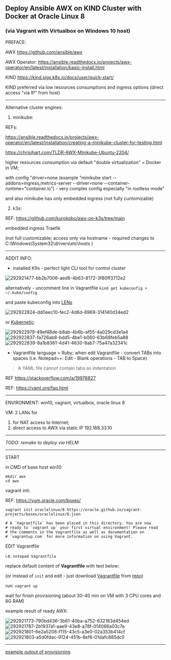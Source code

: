 ## Deploy Ansible AWX on KIND Cluster with Docker at Oracle Linux 8
### (via Vagrant with Virtualbox on Windows 10 host)

PREFACE:

AWX https://github.com/ansible/awx 

AWX Operator: https://ansible.readthedocs.io/projects/awx-operator/en/latest/installation/basic-install.html

KIND https://kind.sigs.k8s.io/docs/user/quick-start/ 

KIND preferred via low resources consumptions and ingress options (direct access "via IP" from host)

- - -
Alternative cluster engines:

1) minikube:

REFs:

https://ansible.readthedocs.io/projects/awx-operator/en/latest/installation/creating-a-minikube-cluster-for-testing.html

https://chrisjhart.com/TLDR-AWX-Minikube-Ubuntu-2204/ 

higher resources consumption via default "double virtualization" = Docker in VM;

with config "driver=none (example "minikube start --addons=ingress,metrics-server --driver=none  --container-runtime="container.io") - very complex config especially "in rootless mode"

and also minikube has only embedded ingress (not fully cuntomizable)


2) k3s:

REF: https://github.com/kurokobo/awx-on-k3s/tree/main 

embedded ingress Traefik

(not full customizable; access only via hostname - required changes to C:\Windows\System32\drivers\etc\hosts )

- - -
ADDIT INFO:

* installed K9s - perfect light CLI tool for control cluster

![292921477-bb2b7006-aed6-4b63-8172-3f80ff3712e2](https://github.com/v-mazur-intra/ansilbe_awx_on_vm_vagrant_file_win10/assets/154795149/e076729a-f5ca-4b6a-b90c-9e044b8298f7)


alternatively - uncomment line in Vagrantfile `kind get kubeconfig > ~/.kube/config`

and paste kubeconfig into [LENs](https://k8slens.dev/) 

![292922824-dd0eec10-fec2-4d6d-8969-314140d34ed2](https://github.com/v-mazur-intra/ansilbe_awx_on_vm_vagrant_file_win10/assets/154795149/18a17a96-03c3-442d-b6b1-6020c8cab88a)


or [Kubernetic](https://www.kubernetic.com/):

![292922979-49ef48de-b8ab-4b6b-af55-4a029cd3e1a4](https://github.com/v-mazur-intra/ansilbe_awx_on_vm_vagrant_file_win10/assets/154795149/b9abd6ee-6ca8-4132-819a-d3f942b1c6ce)
![292922837-fa726ab8-bdd5-4be1-b060-63b68feb5a88](https://github.com/v-mazur-intra/ansilbe_awx_on_vm_vagrant_file_win10/assets/154795149/66e8d900-d461-4828-a6c0-71e6c82bdac8)
![292922839-8a1b8361-4d41-4630-8ab7-75a47a32341c](https://github.com/v-mazur-intra/ansilbe_awx_on_vm_vagrant_file_win10/assets/154795149/d305344d-0b37-4c07-8c42-b11150f2c69b)


* Vagrantfile language = Ruby; when edit Vagrantfile - convert TABs into spaces (i.e. Notepad++: Edit - Blank operations - TAB to Space)

> A YAML file cannot contain tabs as indentation 

REF https://stackoverflow.com/a/19976827

REF: https://yaml.org/faq.html 

---

ENVIRONMENT: win10, vagrant, virtualbox, oracle linux 8

VM: 2 LANs for
1. for NAT access to Internet;
2. direct access to AWX via static IP 192.168.33.10

- - - 

_TODO:_
_remake to deploy via HELM_

---

START

in CMD of base host win10:

```
mkdir awx
cd awx
```

vagrant init:

REF: https://yum.oracle.com/boxes/

`vagrant init oraclelinux/8 https://oracle.github.io/vagrant-projects/boxes/oraclelinux/8.json`
```
# A `Vagrantfile` has been placed in this directory. You are now
# ready to `vagrant up` your first virtual environment! Please read
# the comments in the Vagrantfile as well as documentation on
# `vagrantup.com` for more information on using Vagrant.
```
EDIT Vagrantfile

i.e. `notepad Vagrantfile`

replace default content of **Vagrantfile** with text below:

(or instead of `init` and edit - just download [Vagrantfile](https://github.com/v-mazur-intra/ansilbe_awx_on_vm_vagrant_file_win10/blob/main/Vagrantfile) from [repo](https://github.com/v-mazur-intra/ansilbe_awx_on_vm_vagrant_file_win10))

run: 
`vagrant up`

wait for finish provisioning (about 30-40 min on VM with 3 CPU cores and 8G RAM)

example result of ready AWX:

![292921773-790bd436-3b61-40ba-a752-632183d454ed](https://github.com/v-mazur-intra/ansilbe_awx_on_vm_vagrant_file_win10/assets/154795149/84bd4835-dfa2-44da-9d25-31a1789d2cc8)
![292921787-2b1937a1-aae9-43e8-a78f-014066a03c7e](https://github.com/v-mazur-intra/ansilbe_awx_on_vm_vagrant_file_win10/assets/154795149/a2cf1740-ac7c-4d31-96d9-07da59c4673d)
![292921801-6e2a5208-f115-43c5-a3e0-02a353b414cf](https://github.com/v-mazur-intra/ansilbe_awx_on_vm_vagrant_file_win10/assets/154795149/0265c573-f6e1-4caf-9983-abcdab8af571)
![292921803-a5d0fdac-9124-451b-8ef6-01dafc885dc0](https://github.com/v-mazur-intra/ansilbe_awx_on_vm_vagrant_file_win10/assets/154795149/b02e3134-c2cf-484f-a1ee-83f9bf7bd44b)


---


[example output of provisioning](/AWX_on_kind_OL8_VboxVagrant_win10_output_example.md)


